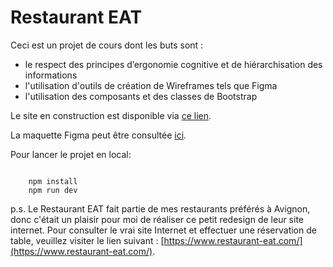 # Restaurant EAT

Ceci est un projet de cours dont les buts sont :
- le respect des principes d’ergonomie cognitive et de hiérarchisation des informations
- l'utilisation d'outils de création de Wireframes tels que Figma
- l'utilisation des composants et des classes de Bootstrap

Le site en construction est disponible via [ce lien](https://helpful-churros-e04aeb.netlify.app/).

La maquette Figma peut être consultée [ici](https://www.figma.com/file/kpEkp2JvXHU2vyjN4hoqn6/EAT?type=design&node-id=0%3A1&mode=design&t=Ns4083eCoO7bYyrv-1).

Pour lancer le projet en local:
```

    npm install
    npm run dev

```

p.s. Le Restaurant EAT fait partie de mes restaurants préférés à Avignon, donc c'était un plaisir pour moi de réaliser ce petit redesign de leur site internet. 
Pour consulter le vrai site Internet et effectuer une réservation de table, veuillez visiter le lien suivant : [https://www.restaurant-eat.com/](https://www.restaurant-eat.com/).